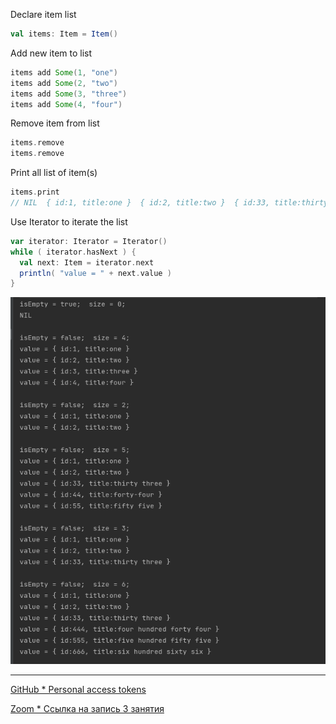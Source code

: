 
Declare item list
```scala
val items: Item = Item()
```

Add new item to list
```scala
items add Some(1, "one")
items add Some(2, "two")
items add Some(3, "three")
items add Some(4, "four")
```

Remove item from list
```scala
items.remove
items.remove
```

Print all list of item(s)
```scala
items.print
// NIL  { id:1, title:one }  { id:2, title:two }  { id:33, title:thirty three }  { id:444, title:four hundred forty four }  { id:555, title:five hundred fifty five }  { id:666, title:six hundred sixty six }
```

Use Iterator to iterate the list
```scala
var iterator: Iterator = Iterator()
while ( iterator.hasNext ) {
  val next: Item = iterator.next
  println( "value = " + next.value )
}
```

![Screenshot-2](screenshot-2.png)

---

[GitHub * Personal access tokens](https://mail.google.com/mail/u/0/?tab=rm&ogbl#inbox/KtbxLwgswrfxtLZJbFzLlPHzglccGQBXXV)

[Zoom * Ссылка на запись 3 занятия](https://us02web.zoom.us/rec/play/BVXbBOF66hy3Xq-xi171bmAgoFsICqY9kxgZUlZySZqLjwZB2IfI77pHjKR_i9ZJVqgZFfSFaT7J6Qu3.r55iJ_NmMQDWEPdk?continueMode=true&_x_zm_rtaid=DNO7J3GWQR6EHNMzIJSxIQ.1633248736226.db941ca5fe7f0beb344ebfdca1724bc4&_x_zm_rhtaid=812)